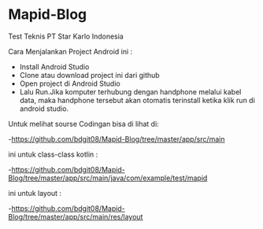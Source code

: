 # Mapid-Blog
Test Teknis PT Star Karlo Indonesia

Cara Menjalankan Project Android ini : 
  * Install Android Studio
  * Clone atau download project ini dari github
  * Open project di Android Studio
  * Lalu Run.Jika komputer terhubung dengan handphone melalui kabel data, maka handphone tersebut akan otomatis terinstall
    ketika klik run di android studio.
    
Untuk melihat sourse Codingan bisa di lihat di:

 -https://github.com/bdgit08/Mapid-Blog/tree/master/app/src/main

ini untuk class-class kotlin : 

 -https://github.com/bdgit08/Mapid-Blog/tree/master/app/src/main/java/com/example/test/mapid
 
ini untuk layout :

 -https://github.com/bdgit08/Mapid-Blog/tree/master/app/src/main/res/layout
    

